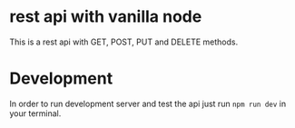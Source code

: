 # rest api with vanilla node

This is a rest api with GET, POST, PUT and DELETE methods.

# Development

In order to run development server and test the api just run `npm run dev` in your terminal.
